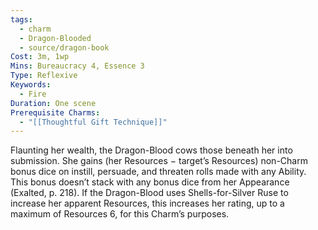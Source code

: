 ```yaml
---
tags:
  - charm
  - Dragon-Blooded
  - source/dragon-book
Cost: 3m, 1wp
Mins: Bureaucracy 4, Essence 3
Type: Reflexive
Keywords:
  - Fire
Duration: One scene
Prerequisite Charms:
  - "[[Thoughtful Gift Technique]]"
---
```

Flaunting her wealth, the Dragon-Blood cows those beneath her into submission. She gains (her Resources − target’s Resources) non-Charm bonus dice on instill, persuade, and threaten rolls made with any Ability. This bonus doesn’t stack with any bonus dice from her Appearance (Exalted, p. 218). If the Dragon-Blood uses Shells-for-Silver Ruse to increase her apparent Resources, this increases her rating, up to a maximum of Resources 6, for this Charm’s purposes.